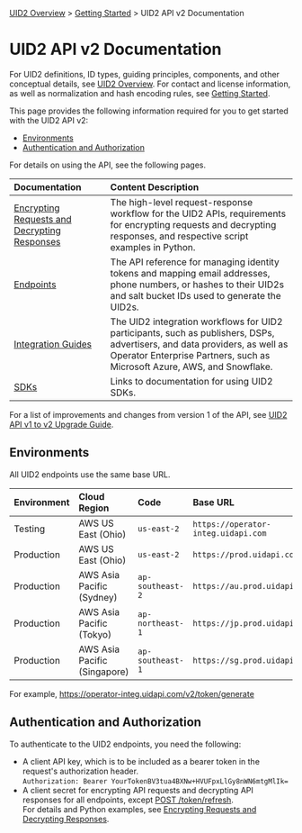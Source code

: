 [UID2 Overview](../../README.md) > [Getting Started](../README.md) > UID2 API v2 Documentation

# UID2 API v2 Documentation

For UID2 definitions, ID types, guiding principles, components, and other conceptual details, see [UID2 Overview](../../README.md). For contact and license information, as well as normalization and hash encoding rules, see [Getting Started](../README.md).

This page provides the following information required for you to get started with the UID2 API v2:

* [Environments](#environments)
* [Authentication and Authorization](#authentication-and-authorization)

For details on using the API, see the following pages.

| Documentation | Content Description |
| :--- | :--- |
| [Encrypting Requests and Decrypting Responses](getting-started/gs-encryption-decryption.md) | The high-level request-response workflow for the UID2 APIs, requirements for encrypting requests and decrypting responses, and respective script examples in Python.  |
| [Endpoints](endpoints/summary-endpoints.md) | The API reference for managing identity tokens and mapping email addresses, phone numbers, or hashes to their UID2s and salt bucket IDs used to generate the UID2s. |
| [Integration Guides](guides/summary-guides.md) | The UID2 integration workflows for UID2 participants, such as publishers, DSPs, advertisers, and data providers, as well as Operator Enterprise Partners, such as Microsoft Azure, AWS, and Snowflake. |
| [SDKs](sdks/summary-sdks.md) | Links to documentation for using UID2 SDKs. | 

For a list of improvements and changes from version 1 of the API, see [UID2 API v1 to v2 Upgrade Guide](upgrades/upgrade-guide.md).

## Environments 

All UID2 endpoints use the same base URL.

| Environment | Cloud Region | Code | Base URL |
| :--- | :--- | :--- | :--- |
| Testing | AWS US East (Ohio) | `us-east-2` | `https://operator-integ.uidapi.com` |
| Production | AWS US East (Ohio) | `us-east-2` | `https://prod.uidapi.com` |
| Production| AWS Asia Pacific (Sydney) | `ap-southeast-2` | `https://au.prod.uidapi.com` |
| Production | AWS Asia Pacific (Tokyo) | `ap-northeast-1` | `https://jp.prod.uidapi.com` |
| Production | AWS Asia Pacific (Singapore) | `ap-southeast-1` | `https://sg.prod.uidapi.com` |

For example, https://operator-integ.uidapi.com/v2/token/generate

## Authentication and Authorization

To authenticate to the UID2 endpoints, you need the following:

- A client API key, which is to be included as a bearer token in the request's authorization header. 
  <br/>`Authorization: Bearer YourTokenBV3tua4BXNw+HVUFpxLlGy8nWN6mtgMlIk=`
- A client secret for encrypting API requests and decrypting API responses for all endpoints, except [POST /token/refresh](endpoints/post-token-refresh.md). <br/>For details and Python examples, see [Encrypting Requests and Decrypting Responses](getting-started/gs-encryption-decryption.md).

